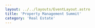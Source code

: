 ```yaml
---
layout: ../../layouts/EventLayout.astro
title: 'Property Management Summit'
category: 'Real Estate'
---
```

